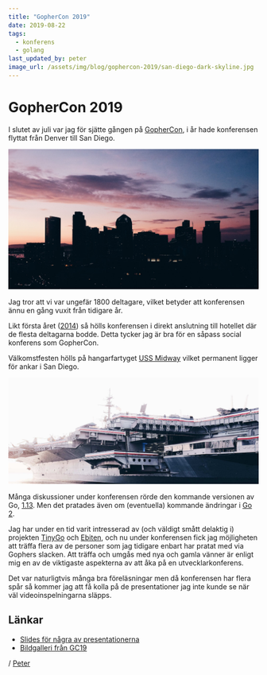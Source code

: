 ```yaml
---
title: "GopherCon 2019"
date: 2019-08-22
tags:
  - konferens
  - golang
last_updated_by: peter
image_url: /assets/img/blog/gophercon-2019/san-diego-dark-skyline.jpg
---
```


# GopherCon 2019

I slutet av juli var jag för sjätte gången på
[GopherCon](https://www.gophercon.com/), i år hade konferensen flyttat
från Denver till San Diego.

![San Diego](/assets/img/blog/gophercon-2019/san-diego-dark-skyline.jpg)

Jag tror att vi var ungefär 1800 deltagare,
vilket betyder att konferensen ännu en gång vuxit från tidigare år.

Likt första året ([2014](/blogg/2014/05/02/gophercon-2014))
så hölls konferensen i direkt anslutning till hotellet där de flesta
deltagarna bodde. Detta tycker jag är bra för en såpass social
konferens som GopherCon.

Välkomstfesten hölls på hangarfartyget [USS Midway](https://midway.org)
vilket permanent ligger för ankar i San Diego.

![USS Midway](/assets/img/blog/gophercon-2019/uss-midway.jpg)

Många diskussioner under konferensen rörde den kommande versionen av Go, [1.13](https://tip.golang.org/doc/go1.13).
Men det pratades även om (eventuella) kommande ändringar i
[Go 2](https://about.sourcegraph.com/go/gophercon-2019-on-the-road-to-go-2).

Jag har under en tid varit intresserad av (och väldigt smått delaktig i) projekten
[TinyGo](https://tinygo.org/) och [Ebiten](https://ebiten.org/), och nu under
konferensen fick jag möjligheten att träffa flera av de personer som jag
tidigare enbart har pratat med via Gophers slacken. Att träffa och umgås med
nya och gamla vänner är enligt mig en av de viktigaste aspekterna av att åka
på en utvecklarkonferens.

Det var naturligtvis många bra föreläsningar men då konferensen har flera spår
så kommer jag att få kolla på de presentationer jag inte kunde se när väl
videoinspelningarna släpps.

## Länkar

- [Slides för några av presentationerna](https://github.com/gophercon/2019-talks)
- [Bildgalleri från GC19](https://www.flickr.com/photos/157355591@N02/albums/72157710160811371)

/ [Peter](/peter)
